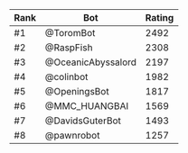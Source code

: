 Rank|Bot|Rating
---|---|---
#1|@ToromBot|2492
#2|@RaspFish|2308
#3|@OceanicAbyssalord|2197
#4|@colinbot|1982
#5|@OpeningsBot|1817
#6|@MMC_HUANGBAI|1569
#7|@DavidsGuterBot|1493
#8|@pawnrobot|1257

